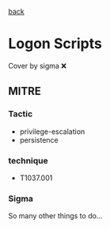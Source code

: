 [back](../index.md)
# Logon Scripts
Cover by sigma :x: 

## MITRE
### Tactic
  - privilege-escalation
  - persistence

### technique
  - T1037.001

### Sigma

 So many other things to do...